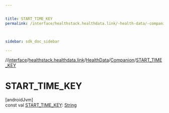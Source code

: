 ```yaml
---


title: START_TIME_KEY
permalink: /interface/healthstack.healthdata.link/-health-data/-companion/-s-t-a-r-t_-t-i-m-e_-k-e-y.html



sidebar: sdk_doc_sidebar

---
```



//[interface](/hl_interface.html)/[healthstack.healthdata.link](../../index.html)/[HealthData](../index.html)/[Companion](index.html)/[START_TIME_KEY](-s-t-a-r-t_-t-i-m-e_-k-e-y.html)



# START_TIME_KEY



[androidJvm]\
const val [START_TIME_KEY](-s-t-a-r-t_-t-i-m-e_-k-e-y.html): [String](https://kotlinlang.org/api/latest/jvm/stdlib/kotlin/-string/index.html)






